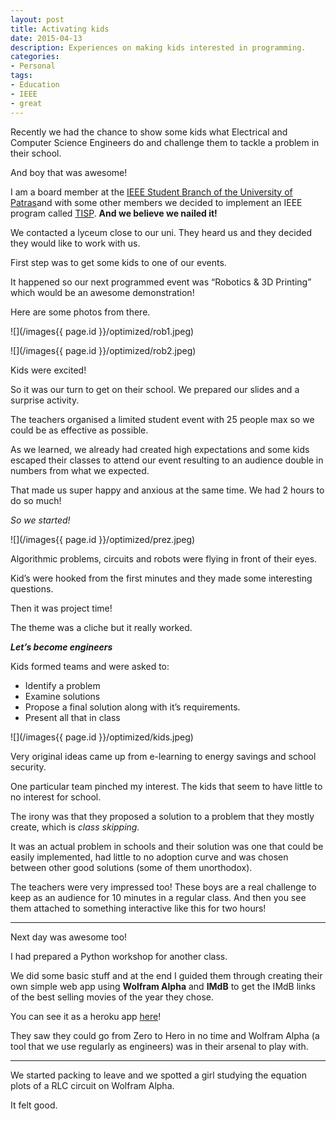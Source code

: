 ```yaml
---
layout: post
title: Activating kids
date: 2015-04-13
description: Experiences on making kids interested in programming.
categories:
- Personal
tags:
- Education
- IEEE
- great
---
```


Recently we had the chance to show some kids what Electrical and Computer Science Engineers do and challenge them to tackle a problem in their school.

And boy that was awesome!

I am a board member at the [IEEE Student Branch of the University of Patras](http://ieee-upatras.gr/en/)and with some other members we decided to implement an IEEE program called [TISP](http://www.ieee.org/education_careers/education/preuniversity/tispt/index.html). **And we believe we nailed it!**

We contacted a lyceum close to our uni. They heard us and they decided they would like to work with us.

First step was to get some kids to one of our events.

It happened so our next programmed event was “Robotics & 3D Printing” which would be an awesome demonstration!

Here are some photos from there.

![](/images{{ page.id }}/optimized/rob1.jpeg)

![](/images{{ page.id }}/optimized/rob2.jpeg)

Kids were excited!

So it was our turn to get on their school. We prepared our slides and a surprise activity.

The teachers organised a limited student event with 25 people max so we could be as effective as possible.

As we learned, we already had created high expectations and some kids escaped their classes to attend our event resulting to an audience double in numbers from what we expected.

That made us super happy and anxious at the same time. We had 2 hours to do so much!

_So we started!_

![](/images{{ page.id }}/optimized/prez.jpeg)

Algorithmic problems, circuits and robots were flying in front of their eyes.

Kid’s were hooked from the first minutes and they made some interesting questions.

Then it was project time!

The theme was a cliche but it really worked.

**_Let’s become engineers_**

Kids formed teams and were asked to:

- Identify a problem
- Examine solutions
- Propose a final solution along with it’s requirements.
- Present all that in class

![](/images{{ page.id }}/optimized/kids.jpeg)

Very original ideas came up from e-learning to energy savings and school security.

One particular team pinched my interest. The kids that seem to have little to no interest for school.

The irony was that they proposed a solution to a problem that they mostly create, which is _class skipping._

It was an actual problem in schools and their solution was one that could be easily implemented, had little to no adoption curve and was chosen between other good solutions (some of them unorthodox).

The teachers were very impressed too! These boys are a real challenge to keep as an audience for 10 minutes in a regular class. And then you see them attached to something interactive like this for two hours!

---

Next day was awesome too!

I had prepared a Python workshop for another class.

We did some basic stuff and at the end I guided them through creating their own simple web app using **Wolfram Alpha** and **IMdB** to get the IMdB links of the best selling movies of the year they chose.

You can see it as a heroku app [here](http://ieee-py-kastritsi.herokuapp.com/)!

They saw they could go from Zero to Hero in no time and Wolfram Alpha (a tool that we use regularly as engineers) was in their arsenal to play with.

---

We started packing to leave and we spotted a girl studying the equation plots of a RLC circuit on Wolfram Alpha.

It felt good.
